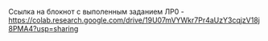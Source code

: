 Ссылка на блокнот с выполенным заданием ЛР0 - https://colab.research.google.com/drive/19U07mVYWkr7Pr4aUzY3cqjzV18j8PMA4?usp=sharing
